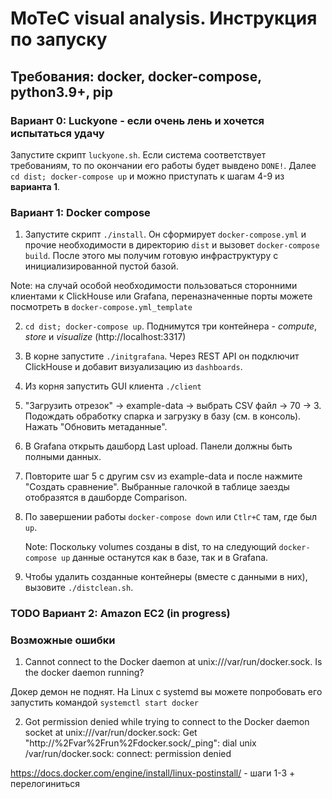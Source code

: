 <h1>MoTeC visual analysis. Инструкция по запуску</h1>
<h2>Требования: docker, docker-compose, python3.9+, pip</h2>
<h3>Вариант 0: Luckyone - если очень лень и хочется испытаться удачу</h3>

Запустите скрипт `luckyone.sh`. Если система соответствует требованиям, то по окончании его работы будет вывдено `DONE!`. Далее `cd dist; docker-compose up` и можно приступать к шагам 4-9 из **варианта 1**.

<h3>Вариант 1: Docker compose</h3>

1) Запустите скрипт `./install`. Он сформирует `docker-compose.yml` и прочие необходимости в директорию `dist` и вызовет `docker-compose build`. После этого мы получим готовую инфраструктуру с инициализированной пустой базой.

Note: на случай особой необходимости пользоваться сторонними клиентами к ClickHouse или Grafana, переназначенные порты можете посмотреть в `docker-compose.yml_template`

2) `cd dist; docker-compose up`. Поднимутся три контейнера - *compute*, *store* и *visualize* (http://localhost:3317)

3) В корне запустите `./initgrafana`. Через REST API он подключит ClickHouse и добавит визуализацию из `dashboards`.

4) Из корня запустить GUI клиента `./client`

5) "Загрузить отрезок" -> example-data -> выбрать CSV файл -> 70 -> 3. Подождать обработку спарка и загрузку в базу (см. в консоль). Нажать "Обновить метаданные".

6) В Grafana открыть дашборд Last upload. Панели должны быть полными данных.

7) Повторите шаг 5 с другим csv из example-data и после нажмите "Создать сравнение". Выбранные галочкой в таблице заезды отобразятся в дашборде Comparison.

8) По завершении работы `docker-compose down` или `Ctlr+C` там, где был `up`.

    Note: Поскольку volumes созданы в dist, то на следующий `docker-compose up` данные останутся как в базе, так и в Grafana.

9) Чтобы удалить созданные контейнеры (вместе с данными в них), вызовите `./distclean.sh`.

<h3>TODO Вариант 2: Amazon EC2 (in progress)</h3>

<h3>Возможные ошибки</h3>

1) Cannot connect to the Docker daemon at unix:///var/run/docker.sock. Is the docker daemon running?

Докер демон не поднят. На Linux с systemd вы можете попробовать его запустить командой `systemctl start docker`

2) Got permission denied while trying to connect to the Docker daemon socket at unix:///var/run/docker.sock: Get "http://%2Fvar%2Frun%2Fdocker.sock/_ping": dial unix /var/run/docker.sock: connect: permission denied

https://docs.docker.com/engine/install/linux-postinstall/ - шаги 1-3 + перелогиниться